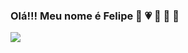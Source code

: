 ### Olá!!! Meu nome é Felipe 🌱  💗 🐍 🐊 🐢 







![](https://media.tenor.com/NMtV5SkltNsAAAAC/dinosaur-jurassic-park.gif)




